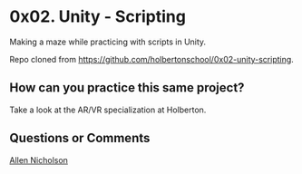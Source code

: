 # 0x02. Unity - Scripting

Making a maze while practicing with scripts in Unity.

Repo cloned from https://github.com/holbertonschool/0x02-unity-scripting.

## How can you practice this same project?

Take a look at the AR/VR specialization at Holberton.

## Questions or Comments

[Allen Nicholson](https://github.com/ranicholson)
